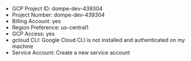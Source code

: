 - GCP Project ID: dompe-dev-439304
- Project Number: dompe-dev-439304
- Billing Account: yes
- Region Preference: us-central1
- GCP Access: yes
- gcloud CLI: Google Cloud CLI is not installed and authenticated on my machine
- Service Account: Create a new service account 